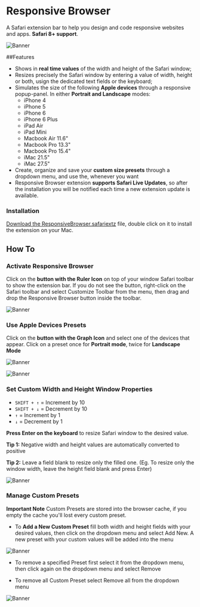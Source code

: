 # Responsive Browser
A Safari extension bar to help you design and code responsive websites and apps. **Safari 8+ support**.

![Banner](https://dl.dropboxusercontent.com/u/6625493/responsiveBrowser/icon-64.png)

##Features
- Shows in **real time values** of the width and height of the Safari window;
- Resizes precisely the Safari window by entering a value of width, height or both, usign the dedicated text fields or the keyboard;
- Simulates the size of the following **Apple devices** through a responsive popup-panel. In either **Portrait and Landscape** modes:
  - iPhone 4
  - iPhone 5
  - iPhone 6
  - iPhone 6 Plus
  - iPad Air
  - iPad Mini
  - Macbook Air 11.6"
  - Macbook Pro 13.3"
  - Macbook Pro 15.4"
  - iMac 21.5"
  - iMac 27.5"
- Create, organize and save your **custom size presets** through a dropdown menu, and use the, whenever you want
- Responsive Browser extension **supports Safari Live Updates**, so after the installation you will be notified each time a new extension update is available.


### Installation
[Download the ResponsiveBrowser.safariextz](http://github.com/mirkosantangelo/Responsive-Browser/ResponsiveBrowser.safariextz) file, double click on it to install the extension on your Mac. 

## How To

### Activate Responsive Browser
Click on the **button with the Ruler Icon** on top of your window Safari toolbar to show the extension bar. If you do not see the button, right-click on the Safari toolbar and select Customize Toolbar from the menu, then drag and drop the Responsive Browser button inside the toolbar.

![Banner](https://dl.dropboxusercontent.com/u/6625493/responsiveBrowser/open.gif)

### Use Apple Devices Presets
Click on the **button with the Graph Icon** and select one of the devices that appear. Click on a preset once for **Portrait mode**, twice for **Landscape Mode**

![Banner](https://dl.dropboxusercontent.com/u/6625493/responsiveBrowser/open-apple.gif)

![Banner](https://dl.dropboxusercontent.com/u/6625493/responsiveBrowser/devices.gif)

### Set Custom Width and Height Window Properties
- `SHIFT + ↑` = Increment by 10
- `SHIFT + ↓` = Decrement by 10
- `↑` = Increment by 1
- `↓` = Decrement by 1

**Press Enter on the keyboard** to resize Safari window to the desired value.

**Tip 1:** Negative width and height values are automatically converted to positive

**Tip 2:** Leave a field blank to resize only the filled one. (Eg. To resize only the window width, leave the height field blank and press Enter)

![Banner](https://dl.dropboxusercontent.com/u/6625493/responsiveBrowser/custom-size.gif)

### Manage Custom Presets

**Important Note** Custom Presets are stored into the browser cache, if you empty the cache you'll lost every custom preset. 

- To **Add a New Custom Preset** fill both width and height fields with your desired values, then click on the dropdown menu and select Add New. A new preset with your custom values will be added into the menu

![Banner](https://dl.dropboxusercontent.com/u/6625493/responsiveBrowser/savepreset.gif)

- To remove a specified Preset first select it from the dropdown menu, then click again on the dropdown menu and select Remove

- To remove all Custom Preset select Remove all from the dropdown menu

![Banner](https://dl.dropboxusercontent.com/u/6625493/responsiveBrowser/removeall.gif)



